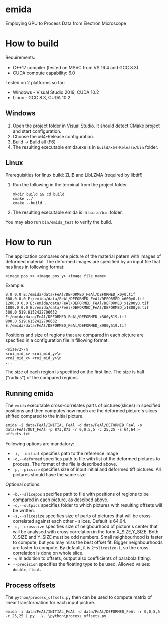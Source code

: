 # emida
Employing GPU to Process Data from Electron Microscope


# How to build

Requirements:
- C++17 compiler (tested on MSVC from VS 16.4 and GCC 8.3)
- CUDA compute capability: 6.0

Tested on 2 platforms so far:
- Windows - Visual Studio 2019, CUDA 10.2
- Linux - GCC 8.3, CUDA 10.2

## Windows

1. Open the project folder in Visual Studio. It should detect CMake project and start configuration.
2. Choose the x64-Release configuration.
3. Build -> Build all (F6)
4. The resulting executable emida.exe is in `build/x64-Release/bin` folder.

## Linux

Prerequisities for linux build: ZLIB and LibLZMA (required by libtiff)

1. Run the following in the terminal from the project folder.
    ```
    mkdir build && cd build
    cmake ../
    cmake --build .
    ```
2. The resulting executable emida is in `build/bin` folder.


You may also run `bin/emida_test` to verify the build.

# How to run
The application compares one picture of the material patern with images of deformed material. The deformed images are specified by an input file that has lines in following format:
```
<image_pos_x> <image_pos_y> <image_file_name>
```
Example:
```
0.0 0.0 E:/emida/data/FeAl/DEFORMED_FeAl/DEFORMED_x0y0.tif
600.0 0.0 E:/emida/data/FeAl/DEFORMED_FeAl/DEFORMED_x600y0.tif
1200.0 0.0 E:/emida/data/FeAl/DEFORMED_FeAl/DEFORMED_x1200y0.tif
1800.0 0.0 E:/emida/data/FeAl/DEFORMED_FeAl/DEFORMED_x1800y0.tif
300.0 519.6152422706632 E:/emida/data/FeAl/DEFORMED_FeAl/DEFORMED_x300y519.tif
900.0 519.6152422706632 E:/emida/data/FeAl/DEFORMED_FeAl/DEFORMED_x900y519.tif
```

Positions and size of regions that are compared in each picture are specified in a configuration file in fillowing format:
```
<size/2>\n
<roi_mid_x> <roi_mid_y>\n
<roi_mid_x> <roi_mid_y>\n
...
```
The size of each region is specified on the first line. The size is half ("radius") of the compared regions.


## Running emida

The `emida` executable cross-correlates parts of pictures(slices) in specified positions and then computes how much are the deformed picture's slices shifted compared to the initial picture.
```
emida -i data/FeAl/INITIAL_FeAl -d data/FeAl/DEFORMED_FeAl -o data/FeAl/OUT_FeAl -p 873,873 -r 0,0,5,5 -c 25,25 -s 64,64 > offsets.txt
```

Following options are mandatory:
- `-i,--initial` specifies path to the reference image
- `-d,--deformed` specifies path to file with list of the deformed pictures to process. The format of the file is described above.
- `-p,--picsize` specifies size of input initial and deformed tiff pictures. All pictures should have the same size.

Optional options:
- `-b,--slicepos` specifies path to file with positions of regions to be compared in each picture, as descibed above.
- `-o,--outpics` specifies folder to which pictures with resulting offsets will be written.
- `-s,--slicesize` specifies size of parts of pictures that will be cross-correlated against each other - slices. Default is 64,64.
- `-c,--crosssize` specifies size of neigbourhood of picture's center that will be analysed with cross correlation in the form X_SIZE,Y_SIZE. Both X_SIZE and Y_SIZE must be odd numbers. Small neighbourhood is faster to compute, but you may miss the best offset fit. Bigger neighbourhoods are faster to compute. By default, it is `2*slicesize-1`, so the cross correlation is done on whole slice.
- `-q` In addition to offsets, output also coefficients of parabola fitting.
- `--precision` specifies the floating type to be used. Allowed values: `double`, `float`.


## Process offsets

The `python/process_offsets.py` then can be used to compute matrix of linear transformation for each input picture.

```
emida -i data/FeAl/INITIAL_FeAl -d data/FeAl/DEFORMED_FeAl -r 0,0,5,5 -c 25,25 | py ..\..\python\process_offsets.py
```